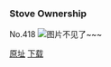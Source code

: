 ### Stove Ownership
No.418
![图片不见了~~~](https://imgs.xkcd.com/comics/stove_ownership.png)

[原址](https://xkcd.com//418) [下载](https://imgs.xkcd.com/comics/stove_ownership.png)


